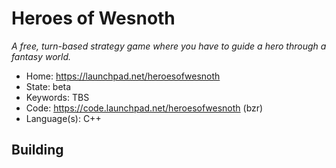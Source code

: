 # Heroes of Wesnoth

_A free, turn-based strategy game where you have to guide a hero through a fantasy world._

- Home: https://launchpad.net/heroesofwesnoth
- State: beta
- Keywords: TBS
- Code: https://code.launchpad.net/heroesofwesnoth (bzr)
- Language(s): C++

## Building
